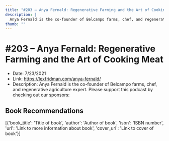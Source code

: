 ```yaml
---
title: "#203 – Anya Fernald: Regenerative Farming and the Art of Cooking Meat"
description: |
  Anya Fernald is the co-founder of Belcampo farms, chef, and regenerative agriculture expert. Please support this podcast by checking out our sponsors:"
thumb: ""
---
```


# #203 – Anya Fernald: Regenerative Farming and the Art of Cooking Meat

  - Date: 7/23/2021
  - Link: https://lexfridman.com/anya-fernald/
  - Description: Anya Fernald is the co-founder of Belcampo farms, chef, and regenerative agriculture expert. Please support this podcast by checking out our sponsors:

## Book Recommendations

[{'book_title': 'Title of book', 'author': 'Author of book', 'isbn': 'ISBN number', 'url': 'Link to more information about book', 'cover_url': 'Link to cover of book'}]